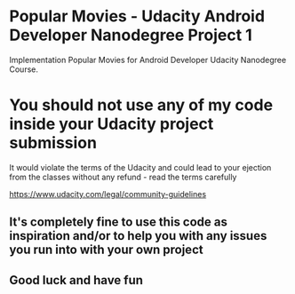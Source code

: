 # Popular Movies - Udacity Android Developer Nanodegree Project 1
Implementation Popular Movies for Android Developer Udacity Nanodegree Course.

# You should not use any of my code inside your Udacity project submission
It would violate the terms of the Udacity and could lead to your ejection from the classes without any refund - read the terms carefully

https://www.udacity.com/legal/community-guidelines

## It's completely fine to use this code as inspiration and/or to help you with any issues you run into with your own project

## Good luck and have fun
